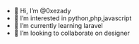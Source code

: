 - 👋 Hi, I’m @0xezady
- 👀 I’m interested in python,php,javascript
- 🌱 I’m currently learning laravel
- 💞️ I’m looking to collaborate on designer

<!---
0xezady/0xezady is a ✨ special ✨ repository because its `README.md` (this file) appears on your GitHub profile.
You can click the Preview link to take a look at your changes.
--->
